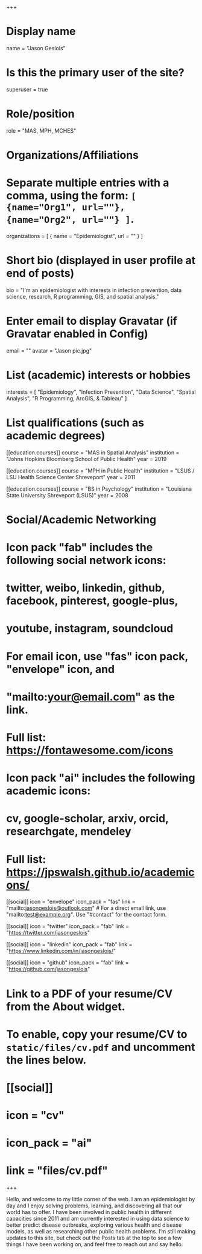 +++
# Display name
name = "Jason Geslois"

# Is this the primary user of the site?
superuser = true

# Role/position
role = "MAS, MPH, MCHES"

# Organizations/Affiliations
#   Separate multiple entries with a comma, using the form: `[ {name="Org1", url=""}, {name="Org2", url=""} ]`.
organizations = [ { name = "Epidemiologist", url = "" } ]

# Short bio (displayed in user profile at end of posts)
bio = "I'm an epidemiologist with interests in infection prevention, data science, research, R programming, GIS, and spatial analysis."

# Enter email to display Gravatar (if Gravatar enabled in Config)
email = ""
avatar = "Jason pic.jpg"

# List (academic) interests or hobbies
interests = [
  "Epidemiology",
  "Infection Prevention",
  "Data Science",
  "Spatial Analysis",
  "R Programming, ArcGIS, & Tableau"
]

# List qualifications (such as academic degrees)
[[education.courses]]
  course = "MAS in Spatial Analysis"
  institution = "Johns Hopkins Bloomberg School of Public Health"
  year = 2019

[[education.courses]]
  course = "MPH in Public Health"
  institution = "LSUS / LSU Health Science Center Shreveport"
  year = 2011

[[education.courses]]
  course = "BS in Psychology"
  institution = "Louisiana State University Shreveport (LSUS)"
  year = 2008

# Social/Academic Networking
#
# Icon pack "fab" includes the following social network icons:
#
#   twitter, weibo, linkedin, github, facebook, pinterest, google-plus,
#   youtube, instagram, soundcloud
#
#   For email icon, use "fas" icon pack, "envelope" icon, and
#   "mailto:your@email.com" as the link.
#
#   Full list: https://fontawesome.com/icons
#
# Icon pack "ai" includes the following academic icons:
#
#   cv, google-scholar, arxiv, orcid, researchgate, mendeley
#
#   Full list: https://jpswalsh.github.io/academicons/

[[social]]
  icon = "envelope"
  icon_pack = "fas"
  link = "mailto:jasongeslois@outlook.com"  # For a direct email link, use "mailto:test@example.org". Use "#contact" for the contact form. 

[[social]]
  icon = "twitter"
  icon_pack = "fab"
  link = "https://twitter.com/jasongeslois"

[[social]]
  icon = "linkedin"
  icon_pack = "fab"
  link = "https://www.linkedin.com/in/jasongeslois/"

[[social]]
  icon = "github"
  icon_pack = "fab"
  link = "https://github.com/jasongeslois"

# Link to a PDF of your resume/CV from the About widget.
# To enable, copy your resume/CV to `static/files/cv.pdf` and uncomment the lines below.
# [[social]]
#   icon = "cv"
#   icon_pack = "ai"
#   link = "files/cv.pdf"

+++

Hello, and welcome to my little corner of the web. I am an epidemiologist by day and I enjoy solving problems, learning, and discovering all that our world has to offer. I have been involved in public health in different capacities since 2011 and am currently interested in using data science to better predict disease outbreaks, exploring various health and disease models, as well as researching other public health problems. I’m still making updates to this site, but check out the Posts tab at the top to see a few things I have been working on, and feel free to reach out and say hello.
